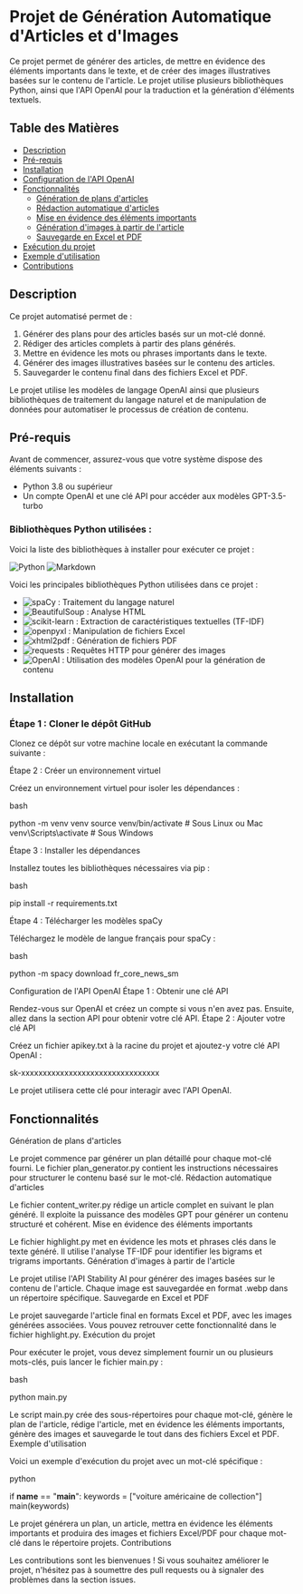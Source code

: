 # Projet de Génération Automatique d'Articles et d'Images

Ce projet permet de générer des articles, de mettre en évidence des éléments importants dans le texte, et de créer des images illustratives basées sur le contenu de l'article. Le projet utilise plusieurs bibliothèques Python, ainsi que l'API OpenAI pour la traduction et la génération d'éléments textuels.

## Table des Matières

- [Description](#description)
- [Pré-requis](#pré-requis)
- [Installation](#installation)
- [Configuration de l'API OpenAI](#configuration-de-lapi-openai)
- [Fonctionnalités](#fonctionnalités)
  - [Génération de plans d'articles](#génération-de-plans-darticles)
  - [Rédaction automatique d'articles](#rédaction-automatique-darticles)
  - [Mise en évidence des éléments importants](#mise-en-évidence-des-éléments-importants)
  - [Génération d'images à partir de l'article](#génération-dimages-à-partir-de-larticle)
  - [Sauvegarde en Excel et PDF](#sauvegarde-en-excel-et-pdf)
- [Exécution du projet](#exécution-du-projet)
- [Exemple d'utilisation](#exemple-dutilisation)
- [Contributions](#contributions)

## Description

Ce projet automatisé permet de :
1. Générer des plans pour des articles basés sur un mot-clé donné.
2. Rédiger des articles complets à partir des plans générés.
3. Mettre en évidence les mots ou phrases importants dans le texte.
4. Générer des images illustratives basées sur le contenu des articles.
5. Sauvegarder le contenu final dans des fichiers Excel et PDF.

Le projet utilise les modèles de langage OpenAI ainsi que plusieurs bibliothèques de traitement du langage naturel et de manipulation de données pour automatiser le processus de création de contenu.

## Pré-requis

Avant de commencer, assurez-vous que votre système dispose des éléments suivants :
- Python 3.8 ou supérieur
- Un compte OpenAI et une clé API pour accéder aux modèles GPT-3.5-turbo

### Bibliothèques Python utilisées :

Voici la liste des bibliothèques à installer pour exécuter ce projet :

![Python](https://img.shields.io/badge/Python-3.8%2B-blue.svg?logo=python&logoColor=white)
![Markdown](https://img.shields.io/badge/Markdown-%23000000.svg?logo=markdown&logoColor=white)

Voici les principales bibliothèques Python utilisées dans ce projet :

- ![spaCy](https://img.shields.io/badge/spaCy-3.0%2B-blue.svg?logo=spacy) : Traitement du langage naturel
- ![BeautifulSoup](https://img.shields.io/badge/BeautifulSoup-4.0+-green.svg?logo=beautifulsoup) : Analyse HTML
- ![scikit-learn](https://img.shields.io/badge/scikit--learn-1.0+-orange.svg?logo=scikit-learn) : Extraction de caractéristiques textuelles (TF-IDF)
- ![openpyxl](https://img.shields.io/badge/openpyxl-3.0+-yellow.svg?logo=python) : Manipulation de fichiers Excel
- ![xhtml2pdf](https://img.shields.io/badge/xhtml2pdf-0.2.5+-blue.svg?logo=python) : Génération de fichiers PDF
- ![requests](https://img.shields.io/badge/Requests-2.25+-blue.svg?logo=python) : Requêtes HTTP pour générer des images
- ![OpenAI](https://img.shields.io/badge/OpenAI-API-blue.svg?logo=openai) : Utilisation des modèles OpenAI pour la génération de contenu

## Installation

### Étape 1 : Cloner le dépôt GitHub

Clonez ce dépôt sur votre machine locale en exécutant la commande suivante :


Étape 2 : Créer un environnement virtuel

Créez un environnement virtuel pour isoler les dépendances :

bash

python -m venv venv
source venv/bin/activate  # Sous Linux ou Mac
venv\Scripts\activate  # Sous Windows

Étape 3 : Installer les dépendances

Installez toutes les bibliothèques nécessaires via pip :

bash

pip install -r requirements.txt

Étape 4 : Télécharger les modèles spaCy

Téléchargez le modèle de langue français pour spaCy :

bash

python -m spacy download fr_core_news_sm

Configuration de l'API OpenAI
Étape 1 : Obtenir une clé API

Rendez-vous sur OpenAI et créez un compte si vous n'en avez pas. Ensuite, allez dans la section API pour obtenir votre clé API.
Étape 2 : Ajouter votre clé API

Créez un fichier apikey.txt à la racine du projet et ajoutez-y votre clé API OpenAI :

sk-xxxxxxxxxxxxxxxxxxxxxxxxxxxxxxxx

Le projet utilisera cette clé pour interagir avec l'API OpenAI.
## Fonctionnalités
Génération de plans d'articles

Le projet commence par générer un plan détaillé pour chaque mot-clé fourni. Le fichier plan_generator.py contient les instructions nécessaires pour structurer le contenu basé sur le mot-clé.
Rédaction automatique d'articles

Le fichier content_writer.py rédige un article complet en suivant le plan généré. Il exploite la puissance des modèles GPT pour générer un contenu structuré et cohérent.
Mise en évidence des éléments importants

Le fichier highlight.py met en évidence les mots et phrases clés dans le texte généré. Il utilise l'analyse TF-IDF pour identifier les bigrams et trigrams importants.
Génération d'images à partir de l'article

Le projet utilise l'API Stability AI pour générer des images basées sur le contenu de l'article. Chaque image est sauvegardée en format .webp dans un répertoire spécifique.
Sauvegarde en Excel et PDF

Le projet sauvegarde l'article final en formats Excel et PDF, avec les images générées associées. Vous pouvez retrouver cette fonctionnalité dans le fichier highlight.py.
Exécution du projet

Pour exécuter le projet, vous devez simplement fournir un ou plusieurs mots-clés, puis lancer le fichier main.py :

bash

python main.py

Le script main.py crée des sous-répertoires pour chaque mot-clé, génère le plan de l'article, rédige l'article, met en évidence les éléments importants, génère des images et sauvegarde le tout dans des fichiers Excel et PDF.
Exemple d'utilisation

Voici un exemple d'exécution du projet avec un mot-clé spécifique :

python

if __name__ == "__main__":
    keywords = ["voiture américaine de collection"]
    main(keywords)

Le projet générera un plan, un article, mettra en évidence les éléments importants et produira des images et fichiers Excel/PDF pour chaque mot-clé dans le répertoire projets.
Contributions

Les contributions sont les bienvenues ! Si vous souhaitez améliorer le projet, n'hésitez pas à soumettre des pull requests ou à signaler des problèmes dans la section issues.

